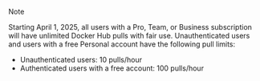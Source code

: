 ---
---

> [!NOTE]
>
> Starting April 1, 2025, all users with a Pro, Team, or Business
> subscription will have unlimited Docker Hub pulls with fair use.
> Unauthenticated users and users with a free Personal account have the
> following pull limits:
>    - Unauthenticated users: 10 pulls/hour
>    - Authenticated users with a free account: 100 pulls/hour
